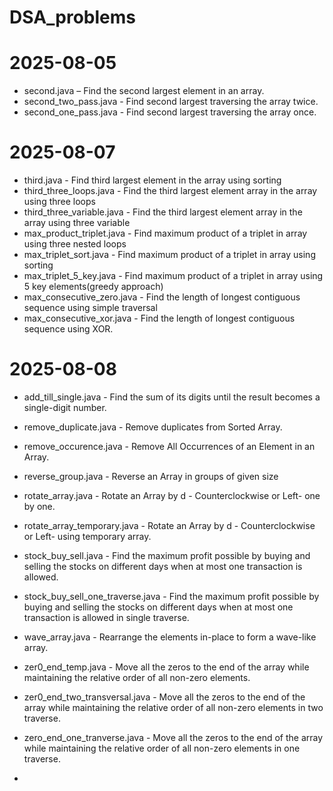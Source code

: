 # DSA_problems
# 2025-08-05
- second.java – Find the second largest element in an array.
- second_two_pass.java - Find second largest traversing the array twice.
- second_one_pass.java - Find second largest traversing the array once.
# 2025-08-07
- third.java - Find third largest element in the array using sorting
- third_three_loops.java - Find the third largest element array in the array using three loops 
- third_three_variable.java - Find the third largest element array in the array using three variable 
- max_product_triplet.java - Find maximum product of a triplet in array using three nested loops
- max_triplet_sort.java - Find maximum product of a triplet in array using sorting
- max_triplet_5_key.java - Find maximum product of a triplet in array using 5 key elements(greedy approach)
- max_consecutive_zero.java - Find the length of longest contiguous sequence using simple traversal
- max_consecutive_xor.java - Find the length of longest contiguous sequence using XOR.
# 2025-08-08
- add_till_single.java - Find the sum of its digits until the result becomes a single-digit number.
- remove_duplicate.java - Remove duplicates from Sorted Array.
- remove_occurence.java - Remove All Occurrences of an Element in an Array.
- reverse_group.java - Reverse an Array in groups of given size
- rotate_array.java - Rotate an Array by d - Counterclockwise or Left- one by one.
- rotate_array_temporary.java - Rotate an Array by d - Counterclockwise or Left- using temporary array.
- stock_buy_sell.java - Find the maximum profit possible by buying and selling the stocks on different days when at most one transaction is allowed.
- stock_buy_sell_one_traverse.java - Find the maximum profit possible by buying and selling the stocks on different days when at most one transaction is allowed in single traverse.
- wave_array.java - Rearrange the elements in-place to form a wave-like array.
- zer0_end_temp.java - Move all the zeros to the end of the array while maintaining the relative order of all non-zero elements.
- zer0_end_two_transversal.java - Move all the zeros to the end of the array while maintaining the relative order of all non-zero elements in two traverse.
- zero_end_one_tranverse.java - Move all the zeros to the end of the array while maintaining the relative order of all non-zero elements in one traverse.

- 
